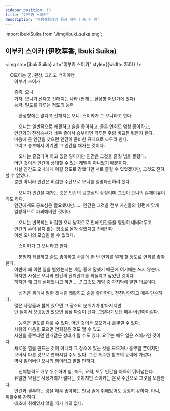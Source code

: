 ```yaml
---
sidebar_position: 10
title: "이부키 스이카"
description: "동방췌몽상의 등장 캐릭터 중 한 명"
---
```


import ibukiSuika from './img/ibuki_suika.png';

## 이부키 스이카 (伊吹萃香, Ibuki Suika)

<img src={ibukiSuika} alt="이부키 스이카" style={{width: 250}} />

　○모이는 꿈, 환상, 그리고 백귀야행  
　　이부키 스이카  

　　종족: 오니  
　　거처: 오니가 산다고 전해지는 나라 (현재는 환상향 어딘가에 있다)  
　　능력: 밀도를 다루는 정도의 능력  

　　　환상향에는 없다고 전해지는 오니. 스이카가 그 오니라고 한다.  

　　　오니는 일반적으로 쾌활하고 술을 좋아하고, 물론 연회도 엄청 좋아하고,  
　　인간과의 진검승부가 너무 좋아서 승부라면 격투든 주량 비교든 뭐든지 한다.  
　　마음에 든 인간을 찾으면 인간이 준비한 규칙으로 싸우려 한다.  
　　그리고 승부에서 이기면 그 인간을 채가는 것이다.  

　　　오니는 즐겁다며 하고 있던 일이지만 인간은 그것을 즐길 법을 몰랐다.  
　　어떤 것이든 인간이 상대할 수 있는 레벨이 아니었기 때문이다.  
　　사실 인간도 오니에게 이길 정도로 강했다면 서로 즐길 수 있었겠지만, 그것도 전혀 할 수 없었다.  
　　뿐만 아니라 인간은 비겁한 수단으로 오니를 일망타진하려 했다.  

　　　오니가 인간을 채가는 것은 인간의 공포심의 상징이며 그것이 오니의 존재이유이기도 하다.  
　　인간에게도 공포심은 필요했지만...... 인간은 그것을 전부 자신들의 형편에 맞게  
　　일방적으로 파괴해버린 것이다.  

　　　오니는 반복되는 비겁한 오니 남획으로 인해 인간들을 영원히 내버려두고  
　　인간의 손이 닿지 않는 장소로 옮겨 살았다고 전해진다.  
　　이젠 오니의 모습을 볼 수 없었다.  

　　　스이카가 그 오니라고 한다.  

　　　분명히 쾌활하고 술도 좋아하고 사흘에 한 번 연회를 열게 할 정도로 연회를 좋아한다.  
　　이번에 왜 이런 일을 벌였는지는 게임 중에 말했기 때문에 여기에는 쓰지 않는다.  
　　하지만 사실은 오니와 인간의 신뢰관계를 되돌리고 싶었던 것이다.  
　　하지만 왜 그게 실패했냐고 하면......? 그것도 게임 중 마지막에 말한 대로이다.  

　　　성격은 위에서 말한 것처럼 쾌활하고 술을 좋아한다. 천진난만하고 매우 단순하다.  
　　많은 사람들과 함께 있으면 그 장소의 분위기가 밝아지지만  
　　단 둘이서 오랫동안 있으면 점점 짜증이 난다. 그렇다기보단 매우 어린아이같다.  

　　　능력은 밀도를 다룰 수 있다. 어떤 것이든 모으거나 흩뿌릴 수 있다.  
　　사람의 마음을 모으면 연회같은 것도 열 수 있고  
　　자신을 흩뿌리면 안개같은 상태가 될 수도 있다. 요무는 매우 엷은 스이카인 것이다.  
　　새로운 힘을 만드는 것이 아니라 그 장소에 있는 것을 모으거나 흩뿌릴 뿐이지만  
　　모아서 다른 것으로 변화시킬 수도 있다. 그건 특수한 창조의 능력에 가깝다.  
　　역시 잃어버린 오니의 힘이라고 말할 만하다.  

　　　신체능력도 매우 우수하며 힘, 속도, 요력, 모두 인간을 아득히 뛰어넘는다.  
　　유일한 약점은 사정거리가 짧다는 것이지만 스이카는 온갖 수단으로 그것을 보완한다.  
　　인간과 결투하는 것을 매우 좋아하는 만큼 술에 취해있어도 굉장히 강하다. 아니, 취할수록 강하다.  
　　애초에 취해있지 않을 때가 거의 없다.
